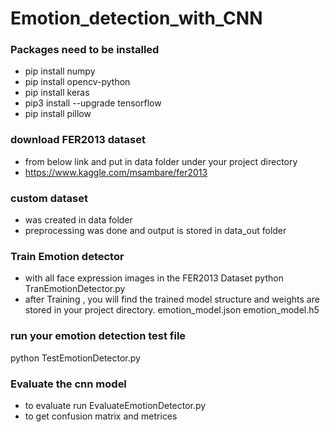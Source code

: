# Emotion_detection_with_CNN

### Packages need to be installed
- pip install numpy
- pip install opencv-python
- pip install keras
- pip3 install --upgrade tensorflow
- pip install pillow

### download FER2013 dataset
- from below link and put in data folder under your project directory
- https://www.kaggle.com/msambare/fer2013

### custom dataset 
- was created in data folder
- preprocessing was done and output is stored in data_out folder

### Train Emotion detector
- with all face expression images in the FER2013 Dataset
python TranEmotionDetector.py
- after Training , you will find the trained model structure and weights are stored in your project directory.
emotion_model.json
emotion_model.h5

### run your emotion detection test file
python TestEmotionDetector.py

### Evaluate the cnn model
- to evaluate run
  EvaluateEmotionDetector.py
- to get confusion matrix and metrices



